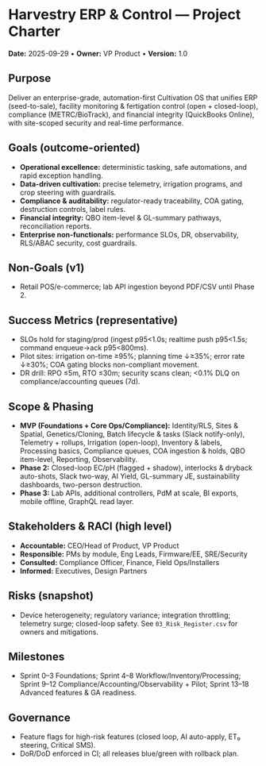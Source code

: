 # Harvestry ERP & Control — Project Charter
**Date:** 2025-09-29  •  **Owner:** VP Product  •  **Version:** 1.0

## Purpose
Deliver an enterprise-grade, automation-first Cultivation OS that unifies ERP (seed-to-sale),
facility monitoring & fertigation control (open + closed-loop), compliance (METRC/BioTrack),
and financial integrity (QuickBooks Online), with site-scoped security and real-time performance.

## Goals (outcome-oriented)
- **Operational excellence:** deterministic tasking, safe automations, and rapid exception handling.
- **Data-driven cultivation:** precise telemetry, irrigation programs, and crop steering with guardrails.
- **Compliance & auditability:** regulator-ready traceability, COA gating, destruction controls, label rules.
- **Financial integrity:** QBO item-level & GL-summary pathways, reconciliation reports.
- **Enterprise non-functionals:** performance SLOs, DR, observability, RLS/ABAC security, cost guardrails.

## Non-Goals (v1)
- Retail POS/e-commerce; lab API ingestion beyond PDF/CSV until Phase 2.

## Success Metrics (representative)
- SLOs hold for staging/prod (ingest p95<1.0s; realtime push p95<1.5s; command enqueue→ack p95<800ms).
- Pilot sites: irrigation on-time ≥95%; planning time ↓≥35%; error rate ↓≥30%; COA gating blocks non-compliant movement.
- DR drill: RPO ≤5m, RTO ≤30m; security scans clean; <0.1% DLQ on compliance/accounting queues (7d).

## Scope & Phasing
- **MVP (Foundations + Core Ops/Compliance):** Identity/RLS, Sites & Spatial, Genetics/Cloning, Batch lifecycle & tasks (Slack notify-only), Telemetry + rollups, Irrigation (open-loop), Inventory & labels, Processing basics, Compliance queues, COA ingestion & holds, QBO item-level, Reporting, Observability.
- **Phase 2:** Closed-loop EC/pH (flagged + shadow), interlocks & dryback auto-shots, Slack two-way, AI Yield, GL-summary JE, sustainability dashboards, two-person destruction.
- **Phase 3:** Lab APIs, additional controllers, PdM at scale, BI exports, mobile offline, GraphQL read layer.

## Stakeholders & RACI (high level)
- **Accountable:** CEO/Head of Product, VP Product
- **Responsible:** PMs by module, Eng Leads, Firmware/EE, SRE/Security
- **Consulted:** Compliance Officer, Finance, Field Ops/Installers
- **Informed:** Executives, Design Partners

## Risks (snapshot)
- Device heterogeneity; regulatory variance; integration throttling; telemetry surge; closed-loop safety.
See `03_Risk_Register.csv` for owners and mitigations.

## Milestones
- Sprint 0–3 Foundations; Sprint 4–8 Workflow/Inventory/Processing; Sprint 9–12 Compliance/Accounting/Observability + Pilot; Sprint 13–18 Advanced features & GA readiness.

## Governance
- Feature flags for high-risk features (closed loop, AI auto-apply, ET₀ steering, Critical SMS).
- DoR/DoD enforced in CI; all releases blue/green with rollback plan.
